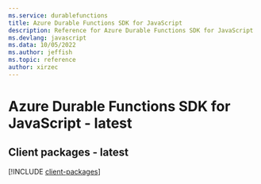 ```yaml
---
ms.service: durablefunctions
title: Azure Durable Functions SDK for JavaScript
description: Reference for Azure Durable Functions SDK for JavaScript
ms.devlang: javascript
ms.data: 10/05/2022
ms.author: jeffish
ms.topic: reference
author: xirzec
---
```

# Azure Durable Functions SDK for JavaScript - latest

## Client packages - latest
[!INCLUDE [client-packages](durable-functions-client-index.md)]